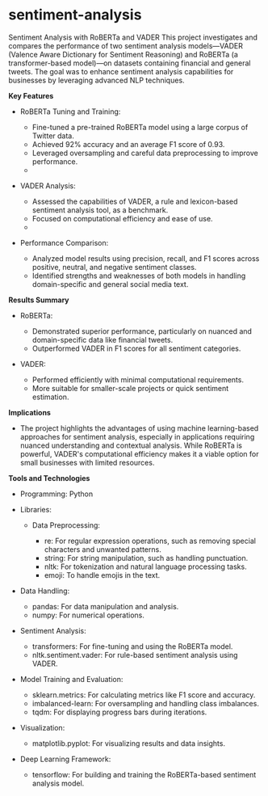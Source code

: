 # sentiment-analysis
Sentiment Analysis with RoBERTa and VADER
This project investigates and compares the performance of two sentiment analysis models—VADER (Valence Aware Dictionary for Sentiment Reasoning) and RoBERTa (a transformer-based model)—on datasets containing financial and general tweets. The goal was to enhance sentiment analysis capabilities for businesses by leveraging advanced NLP techniques.


**Key Features**
  * RoBERTa Tuning and Training:

    * Fine-tuned a pre-trained RoBERTa model using a large corpus of Twitter data.
    * Achieved 92% accuracy and an average F1 score of 0.93.
    * Leveraged oversampling and careful data preprocessing to improve performance.
    * 
  * VADER Analysis:

    * Assessed the capabilities of VADER, a rule and lexicon-based sentiment analysis tool, as a benchmark.
    * Focused on computational efficiency and ease of use.
    * 
  * Performance Comparison:

    * Analyzed model results using precision, recall, and F1 scores across positive, neutral, and negative sentiment classes.
    * Identified strengths and weaknesses of both models in handling domain-specific and general social media text.

      
**Results Summary**
  * RoBERTa:

    * Demonstrated superior performance, particularly on nuanced and domain-specific data like financial tweets.
    * Outperformed VADER in F1 scores for all sentiment categories.
  * VADER:

    * Performed efficiently with minimal computational requirements.
    * More suitable for smaller-scale projects or quick sentiment estimation.

      
**Implications**
  * The project highlights the advantages of using machine learning-based approaches for sentiment analysis, especially in applications requiring nuanced understanding and contextual analysis. While RoBERTa is powerful, VADER's computational efficiency makes it a viable option for small businesses with limited resources.

    
**Tools and Technologies**
  * Programming: Python
  * Libraries:
    * Data Preprocessing:
      
      * re: For regular expression operations, such as removing special characters and unwanted patterns.
      * string: For string manipulation, such as handling punctuation.
      * nltk: For tokenization and natural language processing tasks.
      * emoji: To handle emojis in the text.
  * Data Handling:

    * pandas: For data manipulation and analysis.
    * numpy: For numerical operations.
  * Sentiment Analysis:

    * transformers: For fine-tuning and using the RoBERTa model.
    * nltk.sentiment.vader: For rule-based sentiment analysis using VADER.
  * Model Training and Evaluation:

    * sklearn.metrics: For calculating metrics like F1 score and accuracy.
    * imbalanced-learn: For oversampling and handling class imbalances.
    * tqdm: For displaying progress bars during iterations.
      
  * Visualization:

    * matplotlib.pyplot: For visualizing results and data insights.
      
  * Deep Learning Framework:

    * tensorflow: For building and training the RoBERTa-based sentiment analysis model.
